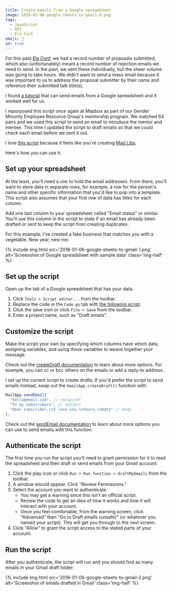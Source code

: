 ```yaml
---
title: Create emails from a Google spreadsheet
image: 2018-01-06-google-sheets-to-gmail-0.png
tags:
  - JavaScript
  - API
  - Ela Conf
emoji: 📨
ad: true
---
```


For this past [Ela Conf](//elaconf.com), we had a record number of proposals submitted, which also (unfortunately) meant a record number of rejection emails we need to send. In the past, we sent these individually, but the sheer volume was going to take hours. We didn't want to send a mass email because it was important to us to address the proposal submitter by their name and reference their submitted talk title(s).

I found [a tutorial](https://developers.google.com/apps-script/articles/sending_emails) that can send emails from a Google spreadsheet and it worked well for us.

I repurposed this script once again at Mapbox as part of our Gender Minority Employee Resource Group's mentorship program. We matched 64 pairs and we used this script to send an email to introduce the mentor and mentee. This time I updated the script to draft emails so that we could check each email before we sent it out.

I love [this script](https://gist.github.com/katydecorah/e956c783965e65f1e53b2b2b1f3a22e0) because it feels like you're creating [Mad Libs](http://www.madlibs.com/).

<style> .gist-data {max-height: 300px;} </style>

<script src="https://gist.github.com/katydecorah/e956c783965e65f1e53b2b2b1f3a22e0.js"></script>

Here's how you can use it.

## Set up your spreadsheet

At the least, you'll need a row to hold the email addresses. From there, you'll want to store data in separate rows, for example, a row for the person's name and other specific information that you'd like to pop into a template. This script also assumes that your first row of data has titles for each column.

Add one last column to your spreadsheet called "Email status" or similar. You'll use this column in the script to state if an email has already been drafted or sent to keep the script from creating duplicates.

For this example, I've created a fake business that matches you with a vegetable. New year, new me.

{% include img.html src='2018-01-06-google-sheets-to-gmail-1.png' alt='Screenshot of Google spreadsheet with sample data' class='img-half' %}

## Set up the script

Open up the tab of a Google spreadsheet that has your data.

1. Click `Tools > Script editor...` from the toolbar.
2. Replace the code in the `Code.gs` tab with [the following script](https://gist.github.com/katydecorah/e956c783965e65f1e53b2b2b1f3a22e0#file-script-js).
3. Click the save icon or click `File > Save` from the toolbar.
4. Enter a project name, such as "Draft emails".

## Customize the script

Make the script your own by specifying which columns have which data, assigning variables, and using those variables to weave together your message.

Check out the [createDraft documentation](<https://developers.google.com/apps-script/reference/gmail/gmail-app#createDraft(String,String,String)>) to learn about more options. For example, you can cc or bcc others on the emails or add a reply-to address.

I set up the current script to create drafts. If you'd prefer the script to send emails instead, swap out the `GmailApp.createDraft()` function with:

```js
MailApp.sendEmail(
  "hello@email.com", // recipient
  "To my subscribers", // subject
  "Dear subscriber,\nI love you.\nYours,\nKaty" // body
);
```

Check out the [sendEmail documentation](https://developers.google.com/apps-script/reference/mail/mail-app#sendemailrecipient-subject-body) to learn about more options you can use to send emails with this function.

## Authenticate the script

The first time you run the script you'll need to grant permission for it to read the spreadsheet and then draft or send emails from your Gmail account:

1. Click the play icon or click `Run > Run function > draftMyEmails` from the toolbar.
2. A window should appear. Click "Review Permissions."
3. Select the account you want to authenticate.
   - You may get a warning since this isn't an official script.
   - Review the code to get an idea of how it works and how it will interact with your account.
   - Once you feel comfortable, from the warning screen, click "Advanced" then "Go to Draft emails (unsafe)" (or whatever you named your script). This will get you through to the next screen.
4. Click "Allow" to grant the script access to the stated parts of your account.

## Run the script

After you authenticate, the script will run and you should find as many emails in your Gmail draft folder:

{% include img.html src='2018-01-06-google-sheets-to-gmail-2.png' alt='Screenshot of emails drafted in Gmail' class='img-half' %}

